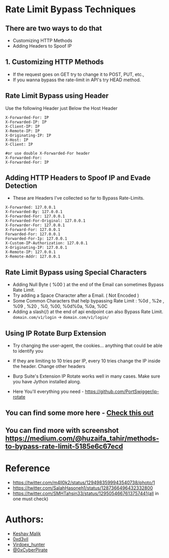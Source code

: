 # Rate Limit Bypass Techniques 
## There are two ways to do that 
- Customizing HTTP Methods
- Adding Headers to Spoof IP

## 1. Customizing HTTP Methods
- If the request goes on GET try to change it to POST, PUT, etc.,
- If you wanna bypass the rate-limit in API's try HEAD method.

## Rate Limit Bypass using Header 

Use the following Header just Below the Host Header 

```
X-Forwarded-For: IP
X-Forwarded-IP: IP
X-Client-IP: IP
X-Remote-IP: IP
X-Originating-IP: IP
X-Host: IP
X-Client: IP

#or use double X-Forwarded-For header
X-Forwarded-For:
X-Forwarded-For: IP
```
## Adding HTTP Headers to Spoof IP and Evade Detection
- These are Headers I've collected so far to Bypass Rate-Limits.
```
X-Forwarded: 127.0.0.1
X-Forwarded-By: 127.0.0.1
X-Forwarded-For: 127.0.0.1
X-Forwarded-For-Original: 127.0.0.1
X-Forwarder-For: 127.0.0.1
X-Forward-For: 127.0.0.1
Forwarded-For: 127.0.0.1
Forwarded-For-Ip: 127.0.0.1
X-Custom-IP-Authorization: 127.0.0.1
X-Originating-IP: 127.0.0.1
X-Remote-IP: 127.0.0.1
X-Remote-Addr: 127.0.0.1
```

## Rate Limit Bypass using Special Characters 

- Adding Null Byte ( %00 ) at the end of the Email can sometimes Bypass Rate Limit.
- Try adding a Space Character after a Email. ( Not Encoded )
- Some Common Characters that help bypassing Rate Limit : %0d , %2e , %09 , %20 , %0, %00, %0d%0a, %0a, %0C
- Adding a slash(/) at the end of api endpoint can also Bypass Rate Limit. `domain.com/v1/login` -> `domain.com/v1/login/`


## Using IP Rotate Burp Extension

- Try changing the user-agent, the cookies... anything that could be able to identify you
- If they are limiting to 10 tries per IP, every 10 tries change the IP inside the header.
  Change other headers
- Burp Suite's Extension IP Rotate works well in many cases. Make sure you have Jython installed along.

- Here You'll everything you need - https://github.com/PortSwigger/ip-rotate


## You can find some more here - [Check this out](https://medium.com/bugbountywriteup/bypassing-rate-limit-like-a-pro-5f3e40250d3c)
## You can find more with screenshot https://medium.com/@huzaifa_tahir/methods-to-bypass-rate-limit-5185e6c67ecd

# Reference
* https://twitter.com/m4ll0k2/status/1294983599943540738/photo/1
* https://twitter.com/SalahHasoneh1/status/1287366496432332800
* https://twitter.com/SMHTahsin33/status/1295054667613757441(all in one must check)

# Authors:  
* [Keshav Malik](https://www.linkedin.com/in/keshav-malik-22478014a) </br>
* [0xd3vil](https://linkedin.com/in/0xd3vil) </br>
* [Virdoex_hunter](https://twitter.com/Virdoex_hunter)
* [@0xCyberPirate](https://twitter.com/0xCyberPirate)
